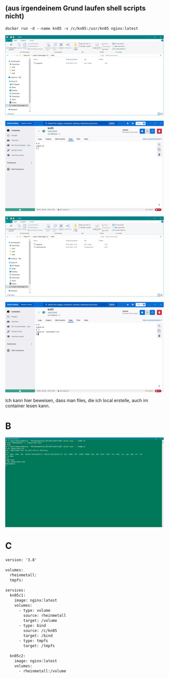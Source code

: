 ## (aus irgendeinem Grund laufen shell scripts nicht)

```
docker run -d --name kn05 -v /c/kn05:/usr/kn05 nginx:latest
```

![](1local.JPG)

![](2docker.JPG)

![](3local.JPG)

![](4docker.JPG)

Ich kann hier beweisen, dass man files, die ich local erstelle, auch im container lesen kann.

# B

![](5.JPG)

# C

```
version: '3.8'

volumes:
  rheinmetall:
  tmpfs:

services:
  kn05c1:
    image: nginx:latest
    volumes:
      - type: volume
        source: rheinmetall
        target: /volume
      - type: bind
        source: /c/kn05
        target: /bind
      - type: tmpfs
        target: /tmpfs

  kn05c2:
    image: nginx:latest
    volumes:
      - rheinmetall:/volume
```


